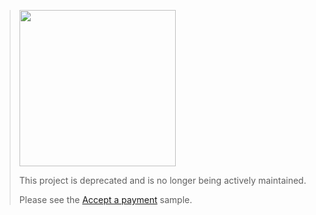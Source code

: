 > <img src="https://stripe.dev/images/badges/archived.png" width="250">
>
> This project is deprecated and is no longer being actively maintained.
>
> Please see the [Accept a payment](https://github.com/stripe-samples/accept-a-payment) sample.

